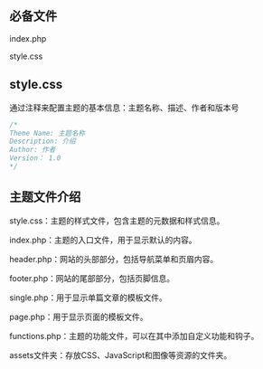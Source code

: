 ## 必备文件

index.php

style.css

## style.css

通过注释来配置主题的基本信息：主题名称、描述、作者和版本号

``` css
/*
Theme Name: 主题名称
Description: 介绍
Author: 作者
Version： 1.0
*/
```

## 主题文件介绍

style.css：主题的样式文件，包含主题的元数据和样式信息。

index.php：主题的入口文件，用于显示默认的内容。

header.php：网站的头部部分，包括导航菜单和页眉内容。

footer.php：网站的尾部部分，包括页脚信息。

single.php：用于显示单篇文章的模板文件。

page.php：用于显示页面的模板文件。

functions.php：主题的功能文件，可以在其中添加自定义功能和钩子。

assets文件夹：存放CSS、JavaScript和图像等资源的文件夹。